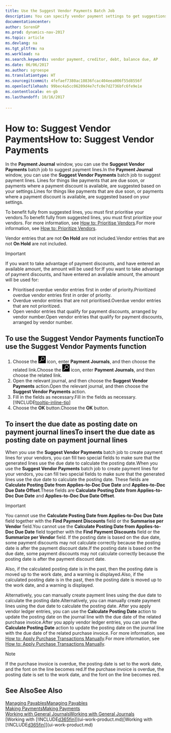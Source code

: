 ```yaml
---
title: Use the Suggest Vendor Payments Batch Job
description: You can specify vendor payment settings to get suggestions or proposals for payments that are due soon or where a discount is available.
documentationcenter: 
author: SorenGP
ms.prod: dynamics-nav-2017
ms.topic: article
ms.devlang: na
ms.tgt_pltfrm: na
ms.workload: na
ms.search.keywords: vendor payment, creditor, debt, balance due, AP
ms.date: 06/06/2017
ms.author: sgroespe
ms.translationtype: HT
ms.sourcegitcommit: 4fefaef7380ac10836fcac404eea006f55d8556f
ms.openlocfilehash: 99bec4a5cc06209d4e7cfc0e7d2736bfc6fe9e1e
ms.contentlocale: en-gb
ms.lasthandoff: 10/16/2017

---
```

# <a name="how-to-suggest-vendor-payments"></a><span data-ttu-id="f89df-103">How to: Suggest Vendor Payments</span><span class="sxs-lookup"><span data-stu-id="f89df-103">How to: Suggest Vendor Payments</span></span>
<span data-ttu-id="f89df-104">In the **Payment Journal** window, you can use the **Suggest Vendor Payments** batch job to suggest payment lines.</span><span class="sxs-lookup"><span data-stu-id="f89df-104">In the **Payment Journal** window, you can use the **Suggest Vendor Payments** batch job to suggest payment lines.</span></span> <span data-ttu-id="f89df-105">Lines for things like payments that are due soon, or payments where a payment discount is available, are suggested based on your settings.</span><span class="sxs-lookup"><span data-stu-id="f89df-105">Lines for things like payments that are due soon, or payments where a payment discount is available, are suggested based on your settings.</span></span>

<span data-ttu-id="f89df-106">To benefit fully from suggested lines, you must first prioritise your vendors.</span><span class="sxs-lookup"><span data-stu-id="f89df-106">To benefit fully from suggested lines, you must first prioritize your vendors.</span></span> <span data-ttu-id="f89df-107">For more information, see [How to: Prioritise Vendors](purchasing-how-prioritize-vendors.md).</span><span class="sxs-lookup"><span data-stu-id="f89df-107">For more information, see [How to: Prioritize Vendors](purchasing-how-prioritize-vendors.md).</span></span>  

<span data-ttu-id="f89df-108">Vendor entries that are not **On Hold** are not included.</span><span class="sxs-lookup"><span data-stu-id="f89df-108">Vendor entries that are not **On Hold** are not included.</span></span>  

> [!IMPORTANT]  
>   <span data-ttu-id="f89df-109">If you want to take advantage of payment discounts, and have entered an available amount, the amount will be used for:</span><span class="sxs-lookup"><span data-stu-id="f89df-109">If you want to take advantage of payment discounts, and have entered an available amount, the amount will be used for:</span></span>  

* <span data-ttu-id="f89df-110">Prioritised overdue vendor entries first in order of priority.</span><span class="sxs-lookup"><span data-stu-id="f89df-110">Prioritized overdue vendor entries first in order of priority.</span></span>  
* <span data-ttu-id="f89df-111">Overdue vendor entries that are not prioritised.</span><span class="sxs-lookup"><span data-stu-id="f89df-111">Overdue vendor entries that are not prioritized.</span></span>  
* <span data-ttu-id="f89df-112">Open vendor entries that qualify for payment discounts, arranged by vendor number.</span><span class="sxs-lookup"><span data-stu-id="f89df-112">Open vendor entries that qualify for payment discounts, arranged by vendor number.</span></span>  

## <a name="to-use-the-suggest-vendor-payments-function"></a><span data-ttu-id="f89df-113">To use the Suggest Vendor Payments function</span><span class="sxs-lookup"><span data-stu-id="f89df-113">To use the Suggest Vendor Payments function</span></span>
1. <span data-ttu-id="f89df-114">Choose the ![Search for Page or Report](media/ui-search/search_small.png "Search for Page or Report icon") icon, enter **Payment Journals**, and then choose the related link.</span><span class="sxs-lookup"><span data-stu-id="f89df-114">Choose the ![Search for Page or Report](media/ui-search/search_small.png "Search for Page or Report icon") icon, enter **Payment Journals**, and then choose the related link.</span></span>  
2. <span data-ttu-id="f89df-115">Open the relevant journal, and then choose the **Suggest Vendor Payments** action.</span><span class="sxs-lookup"><span data-stu-id="f89df-115">Open the relevant journal, and then choose the **Suggest Vendor Payments** action.</span></span>  
3. <span data-ttu-id="f89df-116">Fill in the fields as necessary.</span><span class="sxs-lookup"><span data-stu-id="f89df-116">Fill in the fields as necessary.</span></span> [!INCLUDE[tooltip-inline-tip](includes/tooltip-inline-tip_md.md)]  
4. <span data-ttu-id="f89df-117">Choose the **OK** button.</span><span class="sxs-lookup"><span data-stu-id="f89df-117">Choose the **OK** button.</span></span>  

## <a name="to-insert-the-due-date-as-posting-date-on-payment-journal-lines"></a><span data-ttu-id="f89df-118">To insert the due date as posting date on payment journal lines</span><span class="sxs-lookup"><span data-stu-id="f89df-118">To insert the due date as posting date on payment journal lines</span></span>
<span data-ttu-id="f89df-119">When you use the **Suggest Vendor Payments** batch job to create payment lines for your vendors, you can fill two special fields to make sure that the generated lines use the due date to calculate the posting date.</span><span class="sxs-lookup"><span data-stu-id="f89df-119">When you use the **Suggest Vendor Payments** batch job to create payment lines for your vendors, you can fill two special fields to make sure that the generated lines use the due date to calculate the posting date.</span></span> <span data-ttu-id="f89df-120">These fields are **Calculate Posting Date from Applies-to-Doc Due Date** and **Applies-to-Doc Due Date Offset**.</span><span class="sxs-lookup"><span data-stu-id="f89df-120">These fields are **Calculate Posting Date from Applies-to-Doc Due Date** and **Applies-to-Doc Due Date Offset**.</span></span>  

> [!IMPORTANT]  
>   <span data-ttu-id="f89df-121">You cannot use the **Calculate Posting Date from Applies-to-Doc Due Date** field together with the **Find Payment Discounts** field or the **Summarise per Vendor** field.</span><span class="sxs-lookup"><span data-stu-id="f89df-121">You cannot use the **Calculate Posting Date from Applies-to-Doc Due Date** field together with the **Find Payment Discounts** field or the **Summarize per Vendor** field.</span></span> <span data-ttu-id="f89df-122">If the posting date is based on the due date, some payment discounts may not calculate correctly because the posting date is after the payment discount date.</span><span class="sxs-lookup"><span data-stu-id="f89df-122">If the posting date is based on the due date, some payment discounts may not calculate correctly because the posting date is after the payment discount date.</span></span>  

<span data-ttu-id="f89df-123">Also, if the calculated posting date is in the past, then the posting date is moved up to the work date, and a warning is displayed.</span><span class="sxs-lookup"><span data-stu-id="f89df-123">Also, if the calculated posting date is in the past, then the posting date is moved up to the work date, and a warning is displayed.</span></span>  

<span data-ttu-id="f89df-124">Alternatively, you can manually create payment lines using the due date to calculate the posting date.</span><span class="sxs-lookup"><span data-stu-id="f89df-124">Alternatively, you can manually create payment lines using the due date to calculate the posting date.</span></span> <span data-ttu-id="f89df-125">After you apply vendor ledger entries, you can use the **Calculate Posting Date** action to update the posting date on the journal line with the due date of the related purchase invoice.</span><span class="sxs-lookup"><span data-stu-id="f89df-125">After you apply vendor ledger entries, you can use the **Calculate Posting Date** action to update the posting date on the journal line with the due date of the related purchase invoice.</span></span> <span data-ttu-id="f89df-126">For more information, see [How to: Apply Purchase Transactions Manually](payables-how-apply-purchase-transactions-manually.md).</span><span class="sxs-lookup"><span data-stu-id="f89df-126">For more information, see [How to: Apply Purchase Transactions Manually](payables-how-apply-purchase-transactions-manually.md).</span></span>  

> [!NOTE]  
>   <span data-ttu-id="f89df-127">If the purchase invoice is overdue, the posting date is set to the work date, and the font on the line becomes red.</span><span class="sxs-lookup"><span data-stu-id="f89df-127">If the purchase invoice is overdue, the posting date is set to the work date, and the font on the line becomes red.</span></span>  

## <a name="see-also"></a><span data-ttu-id="f89df-128">See Also</span><span class="sxs-lookup"><span data-stu-id="f89df-128">See Also</span></span>
[<span data-ttu-id="f89df-129">Managing Payables</span><span class="sxs-lookup"><span data-stu-id="f89df-129">Managing Payables</span></span>](payables-manage-payables.md)  
[<span data-ttu-id="f89df-130">Making Payments</span><span class="sxs-lookup"><span data-stu-id="f89df-130">Making Payments</span></span>](payables-make-payments.md)  
[<span data-ttu-id="f89df-131">Working with General Journals</span><span class="sxs-lookup"><span data-stu-id="f89df-131">Working with General Journals</span></span>](ui-work-general-journals.md)  
<span data-ttu-id="f89df-132">[Working with [!INCLUDE[d365fin](includes/d365fin_md.md)]](ui-work-product.md)</span><span class="sxs-lookup"><span data-stu-id="f89df-132">[Working with [!INCLUDE[d365fin](includes/d365fin_md.md)]](ui-work-product.md)</span></span>  

